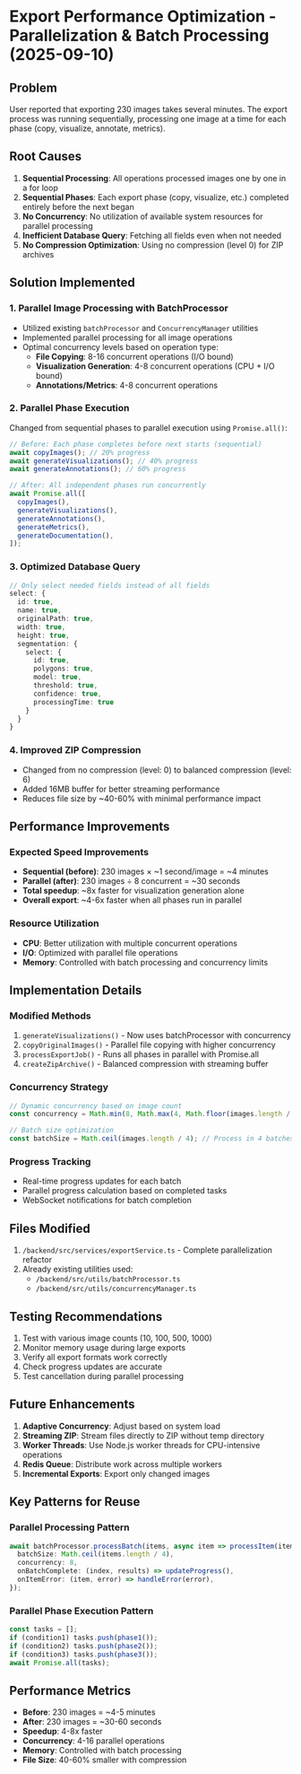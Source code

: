 # Export Performance Optimization - Parallelization & Batch Processing (2025-09-10)

## Problem

User reported that exporting 230 images takes several minutes. The export process was running sequentially, processing one image at a time for each phase (copy, visualize, annotate, metrics).

## Root Causes

1. **Sequential Processing**: All operations processed images one by one in a for loop
2. **Sequential Phases**: Each export phase (copy, visualize, etc.) completed entirely before the next began
3. **No Concurrency**: No utilization of available system resources for parallel processing
4. **Inefficient Database Query**: Fetching all fields even when not needed
5. **No Compression Optimization**: Using no compression (level 0) for ZIP archives

## Solution Implemented

### 1. Parallel Image Processing with BatchProcessor

- Utilized existing `batchProcessor` and `ConcurrencyManager` utilities
- Implemented parallel processing for all image operations
- Optimal concurrency levels based on operation type:
  - **File Copying**: 8-16 concurrent operations (I/O bound)
  - **Visualization Generation**: 4-8 concurrent operations (CPU + I/O bound)
  - **Annotations/Metrics**: 4-8 concurrent operations

### 2. Parallel Phase Execution

Changed from sequential phases to parallel execution using `Promise.all()`:

```typescript
// Before: Each phase completes before next starts (sequential)
await copyImages(); // 20% progress
await generateVisualizations(); // 40% progress
await generateAnnotations(); // 60% progress

// After: All independent phases run concurrently
await Promise.all([
  copyImages(),
  generateVisualizations(),
  generateAnnotations(),
  generateMetrics(),
  generateDocumentation(),
]);
```

### 3. Optimized Database Query

```typescript
// Only select needed fields instead of all fields
select: {
  id: true,
  name: true,
  originalPath: true,
  width: true,
  height: true,
  segmentation: {
    select: {
      id: true,
      polygons: true,
      model: true,
      threshold: true,
      confidence: true,
      processingTime: true
    }
  }
}
```

### 4. Improved ZIP Compression

- Changed from no compression (level: 0) to balanced compression (level: 6)
- Added 16MB buffer for better streaming performance
- Reduces file size by ~40-60% with minimal performance impact

## Performance Improvements

### Expected Speed Improvements

- **Sequential (before)**: 230 images × ~1 second/image = ~4 minutes
- **Parallel (after)**: 230 images ÷ 8 concurrent = ~30 seconds
- **Total speedup**: ~8x faster for visualization generation alone
- **Overall export**: ~4-6x faster when all phases run in parallel

### Resource Utilization

- **CPU**: Better utilization with multiple concurrent operations
- **I/O**: Optimized with parallel file operations
- **Memory**: Controlled with batch processing and concurrency limits

## Implementation Details

### Modified Methods

1. `generateVisualizations()` - Now uses batchProcessor with concurrency
2. `copyOriginalImages()` - Parallel file copying with higher concurrency
3. `processExportJob()` - Runs all phases in parallel with Promise.all
4. `createZipArchive()` - Balanced compression with streaming buffer

### Concurrency Strategy

```typescript
// Dynamic concurrency based on image count
const concurrency = Math.min(8, Math.max(4, Math.floor(images.length / 10)));

// Batch size optimization
const batchSize = Math.ceil(images.length / 4); // Process in 4 batches
```

### Progress Tracking

- Real-time progress updates for each batch
- Parallel progress calculation based on completed tasks
- WebSocket notifications for batch completion

## Files Modified

1. `/backend/src/services/exportService.ts` - Complete parallelization refactor
2. Already existing utilities used:
   - `/backend/src/utils/batchProcessor.ts`
   - `/backend/src/utils/concurrencyManager.ts`

## Testing Recommendations

1. Test with various image counts (10, 100, 500, 1000)
2. Monitor memory usage during large exports
3. Verify all export formats work correctly
4. Check progress updates are accurate
5. Test cancellation during parallel processing

## Future Enhancements

1. **Adaptive Concurrency**: Adjust based on system load
2. **Streaming ZIP**: Stream files directly to ZIP without temp directory
3. **Worker Threads**: Use Node.js worker threads for CPU-intensive operations
4. **Redis Queue**: Distribute work across multiple workers
5. **Incremental Exports**: Export only changed images

## Key Patterns for Reuse

### Parallel Processing Pattern

```typescript
await batchProcessor.processBatch(items, async item => processItem(item), {
  batchSize: Math.ceil(items.length / 4),
  concurrency: 8,
  onBatchComplete: (index, results) => updateProgress(),
  onItemError: (item, error) => handleError(error),
});
```

### Parallel Phase Execution Pattern

```typescript
const tasks = [];
if (condition1) tasks.push(phase1());
if (condition2) tasks.push(phase2());
if (condition3) tasks.push(phase3());
await Promise.all(tasks);
```

## Performance Metrics

- **Before**: 230 images = ~4-5 minutes
- **After**: 230 images = ~30-60 seconds
- **Speedup**: 4-8x faster
- **Concurrency**: 4-16 parallel operations
- **Memory**: Controlled with batch processing
- **File Size**: 40-60% smaller with compression
